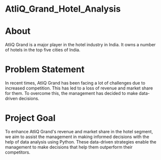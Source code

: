 # AtliQ_Grand_Hotel_Analysis
# About
AtliQ Grand is a major player in the hotel industry in India. It owns a number of hotels in the top five cities of India.
# Problem Statement
In recent times, AtliQ Grand has been facing a lot of challenges due to increased competition. This has led to a loss of revenue and market share for them. To overcome this, the management has decided to make data-driven decisions.
# Project Goal
To enhance AtliQ Grand's revenue and market share in the hotel segment, we aim to assist the management in making informed decisions with the help of data analysis using Python. These data-driven strategies enable the management to make decisions that help them outperform their competitors.





